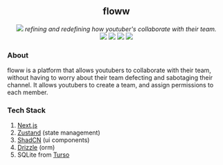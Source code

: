 <div align="center">
<h2>floww</h2>
<img src="https://i.imgur.com/VTrFdx4.png">
<i>refining and redefining how youtuber's collaborate with their team.</i>
<br>
<img src="https://img.shields.io/badge/Next-black?style=for-the-badge&logo=next.js&logoColor=white">
<img src="https://img.shields.io/badge/YouTube-%23FF0000.svg?style=for-the-badge&logo=YouTube&logoColor=white">
<img src="https://img.shields.io/badge/sqlite-%2307405e.svg?style=for-the-badge&logo=sqlite&logoColor=white">
<img src="https://img.shields.io/badge/tailwindcss-%2338B2AC.svg?style=for-the-badge&logo=tailwind-css&logoColor=white">
</div>

### About
floww is a platform that allows youtubers to collaborate with their team, without having to worry about their team defecting and sabotaging their channel. It allows youtubers to create a team, and assign permissions to each member.

### Tech Stack
1. [Next.js](https://nextjs.org/)
2. [Zustand](https://github.com/pmndrs/zustand) (state management)
3. [ShadCN](https://ui.shadcn.com/) (ui components)
4. [Drizzle](https://orm.drizzle.team/) (orm)
5. SQLite from [Turso](https://sqlite.tech)
